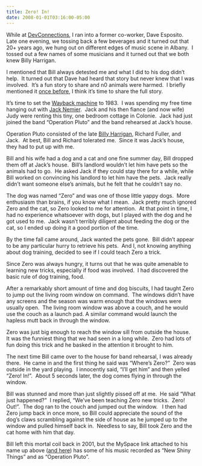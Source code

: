 ```yaml
---
title: Zero! In!
date: 2008-01-01T03:16:00-05:00
---
```

While at [DevConnections](http://www.devconnections.com/shows/FALL2007VS/default.asp?s=115 "DevConnections 2007"), I ran into a former co-worker, Dave Esposito.  Late one evening, we tossing back a few beverages and it turned out that 20+ years ago, we hung out on different edges of music scene in Albany.  I tossed out a few names of some musicians and it turned out that we both knew Billy Harrigan.  

I mentioned that Bill always detested me and what I did to his dog didn&#8217;t help.  It turned out that Dave had heard that story but never knew that I was involved.  It&#8217;s a fun story to share and n0 animals were harmed.  I briefly mentioned it [once before](http://anotherlab.rajapet.net/2007/01/blog-tagged.html), I think it&#8217;s time to share the full story.

It&#8217;s time to set the [Wayback machine](http://en.wikipedia.org/wiki/Wayback_Machine#The_WABAC_machine_on_The_Rocky_and_Bullwinkle_Show "The WABAC machine") to 1983.  I was spending my free time hanging out with [Jack Nemier](http://www.arctheband.com/index.php?log=jack.con "Jack's Bio on his own site").  Jack and his then fiance (and now wife) Judy were renting this tiny, one bedroom cottage in Colonie.  Jack had just joined the band &#8220;Operation Pluto&#8221; and the band rehearsed at Jack&#8217;s house.

Operation Pluto consisted of the late [Billy Harrigan](http://profile.myspace.com/index.cfm?fuseaction=user.viewprofile&friendid=289485183 "Some of Bill's music lives on in MySpace"), Richard Fuller, and Jack.  At best, Bill and Richard tolerated me.  Since it was Jack&#8217;s house, they had to put up with me.  

Bill and his wife had a dog and a cat and one fine summer day, Bill dropped them off at Jack&#8217;s house.  Bill&#8217;s landlord wouldn&#8217;t let him have pets so the animals had to go.  He asked Jack if they could stay there for a while, while Bill worked on convincing his landlord to let him have the pets.  Jack really didn&#8217;t want someone else&#8217;s animals, but he felt that he couldn&#8217;t say no.

The dog was named &#8220;Zero&#8221; and was one of those little yappy dogs.  More enthusiasm than brains, if you know what I mean.  Jack pretty much ignored Zero and the cat, so Zero looked to me for attention.  At that point in time, I had no experience whatsoever with dogs, but I played with the dog and he got used to me.  Jack wasn&#8217;t terribly diligent about feeding the dog or the cat, so I ended up doing it a good portion of the time.

By the time fall came around, Jack wanted the pets gone.  Bill didn&#8217;t appear to be any particular hurry to retrieve his pets.  And I, not knowing anything about dog training, decided to see if I could teach Zero a trick.

Since Zero was always hungry, it turns out that he was quite amenable to learning new tricks, especially if food was involved.  I had discovered the basic rule of dog training, food.

After a remarkably short amount of time and dog biscuits, I had taught Zero to jump out the living room window on command.  The windows didn&#8217;t have any screens and the season was warm enough that the windows were usually open.  The living room window was above a couch, and he would use the couch as a launch pad. A similar command would launch the hapless mutt back in through the window.

Zero was just big enough to reach the window sill from outside the house.  It was the funniest thing that we had seen in a long while.  Zero had lots of fun doing this trick and he basked in the attention it brought to him.

The next time Bill came over to the house for band rehearsal, I was already there.  He came in and the first thing he said was &#8220;Where&#8217;s Zero?&#8221;  Zero was outside in the yard playing.  I innocently said, &#8220;I&#8217;ll get him&#8221; and then yelled &#8220;Zero! In!&#8221;.  About 5 seconds later, the dog comes flying in through the window. 

Bill was stunned and more than just slightly pissed off at me.  He said &#8220;What just happened?&#8221;  I replied, &#8220;We&#8217;ve been teaching Zero new tricks.  Zero! Out!&#8221;.  The dog ran to the couch and jumped out the window.   I then had Zero jump back in once more, so Bill could appreciate the sound of the dog&#8217;s claws scrambling against the side of house as he jumped up to the window and pulled himself back in.  Needless to say, Bill took Zero and the cat home with him that day. 

Bill left this mortal coil back in 2001, but the MySpace link attached to his name up above ([and here](http://profile.myspace.com/index.cfm?fuseaction=user.viewprofile&friendid=289485183)) has some of his music recorded as &#8220;New Shiny Things&#8221; and as &#8220;Operation Pluto&#8221;.
